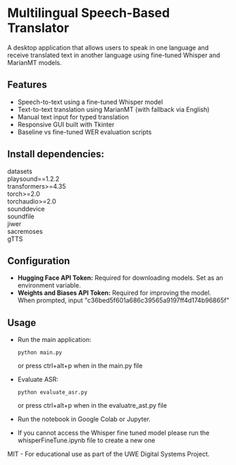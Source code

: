 # Multilingual Speech-Based Translator

A desktop application that allows users to speak in one language and receive translated text in another language using fine-tuned Whisper and MarianMT models.


## Features

- Speech-to-text using a fine-tuned Whisper model
- Text-to-text translation using MarianMT (with fallback via English)
- Manual text input for typed translation
- Responsive GUI built with Tkinter
- Baseline vs fine-tuned WER evaluation scripts


## Install dependencies:

datasets<br>
playsound==1.2.2<br>
transformers>=4.35<br>
torch>=2.0<br>
torchaudio>=2.0<br>
sounddevice<br>
soundfile<br>
jiwer<br>
sacremoses<br>
gTTS<br>


## Configuration

- **Hugging Face API Token:** Required for downloading models. Set as an environment variable.
- **Weights and Biases API Token:** Required for improving the model. When prompted, input "c36bed5f601a686c39565a9197ff4d174b96865f"


## Usage

- Run the main application:
  ```
  python main.py
  ```
  or press ctrl+alt+p when in the main.py file
- Evaluate ASR:
  ```
  python evaluate_asr.py
  ```
  or press ctrl+alt+p when in the evaluatre_ast.py file
- Run the notebook in Google Colab or Jupyter.

- If you cannot access the Whisper fine tuned model please run the whisperFineTune.ipynb file to create a new one


MIT - For educational use as part of the UWE Digital Systems Project.
